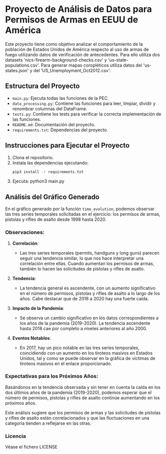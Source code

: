 # Proyecto de Análisis de Datos para Permisos de Armas en EEUU de América

Este proyecto tiene como objetivo analizar el comportamiento de la población de Estados Unidos de América respecto al uso de armas de fuego utilizando datos de verificación de antecedentes. Para ello utiliza dos datasets 'nics-firearm-background-checks.csv' y 'us-state-populations.csv'.
Para generar mapas coropléticos utiliza datos del 'us-states.json' y del 'US_Unemployment_Oct2012.csv'.


## Estructura del Proyecto

- `main.py`: Ejecuta todas las funciones de la PEC.
- `data_processing.py`: Contiene las funciones para leer, limpiar, dividir y renombrar columnas del DataFrame.
- `tests.py`: Contiene los tests para verificar la correcta implementación de las funciones.
- `README.md`: Documentación del proyecto.
- `requirements.txt`: Dependencias del proyecto.

## Instrucciones para Ejecutar el Proyecto

1. Clona el repositorio.
2. Instala las dependencias ejecutando:
   ```bash
   pip3 install -r requirements.txt
3. Ejecuta: python3 main.py

## Análisis del Gráfico Generado

En el gráfico generado por la función `time_evolution`, podemos observar las tres series temporales solicitadas en el ejercicio: los permisos de armas, pistolas y rifles de asalto desde 1998 hasta 2020.

### Observaciones:

1. **Correlación**:
   - Las tres series temporales (permits, handguns y long guns) parecen seguir una tendencia similar, lo que nos hace interpretar una correlación entre ellas. Cuando aumentan los permisos de armas, también lo hacen las solicitudes de pistolas y rifles de asalto.

2. **Tendencia**:
   - La tendencia general es ascendente, con un aumento significativo en el número de permisos, pistolas y rifles de asalto a lo largo de los años. Cabe destacar que de 2018 a 2020 hay una fuerte caída.

3. **Impacto de la Pandemia**:
   - Se observa un cambio significativo en los datos correspondientes a los años de la pandemia (2019-2020). La tendencia ascendente hasta 2018 cae por completo a niveles anteriores al año 2000.

4. **Eventos Notables**:
   - En 2017, hay un pico notable en las tres series temporales, coincidiendo con un aumento en los tiroteos masivos en Estados Unidos, tal y como se puede observar en la gráfica de víctimas de tiroteos masivos en el enlace proporcionado.

### Expectativas para los Próximos Años:

Basándonos en la tendencia observada y sin tener en cuenta la caída en los dos últimos años de la pandemia (2019-2020), podemos esperar que el número de permisos, pistolas y rifles de asalto continúe aumentando en los próximos años.

Este análisis sugiere que los permisos de armas y las solicitudes de pistolas y rifles de asalto están correlacionados y que las fluctuaciones en una categoría tienden a reflejarse en las otras.

### Licencia

Véase el fichero LICENSE